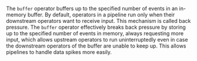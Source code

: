 The `buffer` operator buffers up to the specified number of events in an
in-memory buffer. By default, operators in a pipeline run only when their
downstream operators want to receive input. This mechanism is called back
pressure. The `buffer` operator effectively breaks back pressure by storing up
to the specified number of events in memory, always requesting more input, which
allows upstream operators to run uninterruptedly even in case the downstream
operators of the buffer are unable to keep up. This allows pipelines to handle
data spikes more easily.
